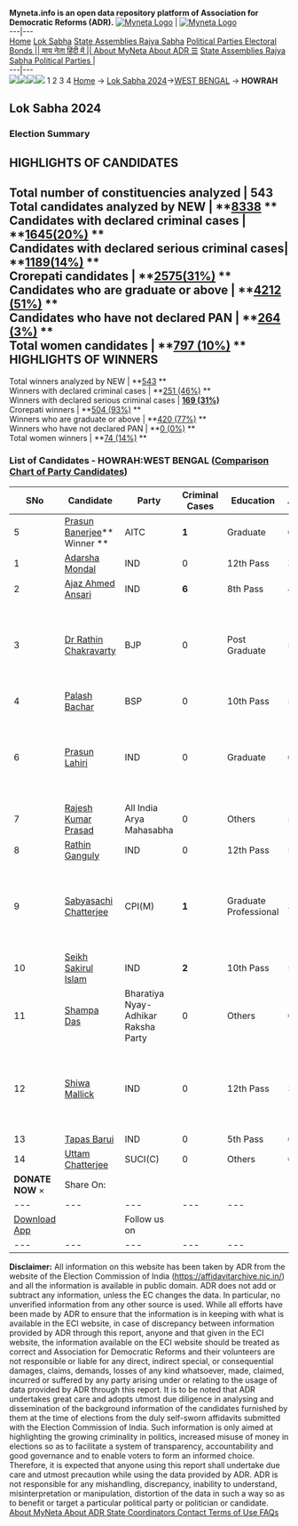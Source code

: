 **Myneta.info is an open data repository platform of Association for Democratic Reforms (ADR).**
[![Myneta Logo](https://www.myneta.info/lib/img/myneta-logo.png)](https://www.myneta.info/) | [![Myneta Logo](https://www.myneta.info/lib/img/adr-logo.png)](https://adrindia.org)  
---|---  
[Home](https://www.myneta.info/) [Lok Sabha](https://www.myneta.info/#ls "Lok Sabha") [ State Assemblies ](https://www.myneta.info/#sa "State Assemblies") [Rajya Sabha](https://www.myneta.info/#rs "Rajya Sabha") [Political Parties ](https://www.myneta.info/party "Political Parties") [ Electoral Bonds ](https://www.myneta.info/electoral_bonds "Electoral Bonds") [ || माय नेता हिंदी में || ](https://translate.google.co.in/translate?prev=hp&hl=en&js=y&u=www.myneta.info&sl=en&tl=hi&history_state0=) [ About MyNeta ](https://adrindia.org/content/about-myneta) [ About ADR ](https://adrindia.org/about-adr/who-we-are) [☰](javascript:void\(0\))
[ State Assemblies ](https://www.myneta.info/#sa "State Assemblies") [ Rajya Sabha ](https://www.myneta.info/#rs "Rajya Sabha") [ Political Parties ](https://www.myneta.info/party "Political Parties")
|   
---|---  
![](https://www.myneta.info/lib/img/banner/banner-1.png)![](https://www.myneta.info/lib/img/banner/banner-2.png)![](https://www.myneta.info/lib/img/banner/banner-3.png)![](https://www.myneta.info/lib/img/banner/banner-4.png)
1  2  3  4 
[Home](https://www.myneta.info/) → [Lok Sabha 2024](https://www.myneta.info/LokSabha2024/)→[WEST BENGAL](https://www.myneta.info/LokSabha2024/index.php?action=show_constituencies&state_id=36) → **HOWRAH**
### 
## Lok Sabha 2024
###  Election Summary 
HIGHLIGHTS OF CANDIDATES  
---  
Total number of constituencies analyzed |  543   
Total candidates analyzed by NEW | **[8338](https://www.myneta.info/LokSabha2024/index.php?action=summary&subAction=candidates_analyzed&sort=candidate#summary) **  
Candidates with declared criminal cases | **[1645(20%)](https://www.myneta.info/LokSabha2024/index.php?action=summary&subAction=crime&sort=candidate#summary) **  
Candidates with declared serious criminal cases| **[1189(14%)](https://www.myneta.info/LokSabha2024/index.php?action=summary&subAction=serious_crime&sort=candidate#summary) **  
Crorepati candidates | **[2575(31%)](https://www.myneta.info/LokSabha2024/index.php?action=summary&subAction=crorepati&sort=candidate#summary) **  
Candidates who are graduate or above | **[4212 (51%)](https://www.myneta.info/LokSabha2024/index.php?action=summary&subAction=education&sort=candidate#summary) **  
Candidates who have not declared PAN | **[264 (3%)](https://www.myneta.info/LokSabha2024/index.php?action=summary&subAction=without_pan&sort=candidate#summary) **  
Total women candidates | **[797 (10%)](https://www.myneta.info/LokSabha2024/index.php?action=summary&subAction=women_candidate&sort=candidate#summary) **  
HIGHLIGHTS OF WINNERS  
---  
Total winners analyzed by NEW | **[543](https://www.myneta.info/LokSabha2024/index.php?action=summary&subAction=winner_analyzed&sort=candidate#summary) **  
Winners with declared criminal cases | **[251 (46%)](https://www.myneta.info/LokSabha2024/index.php?action=summary&subAction=winner_crime&sort=candidate#summary) **  
Winners with declared serious criminal cases | **[169 (31%)](https://www.myneta.info/LokSabha2024/index.php?action=summary&subAction=winner_serious_crime&sort=candidate#summary)**  
Crorepati winners | **[504 (93%)](https://www.myneta.info/LokSabha2024/index.php?action=summary&subAction=winner_crorepati&sort=candidate#summary) **  
Winners who are graduate or above | **[420 (77%)](https://www.myneta.info/LokSabha2024/index.php?action=summary&subAction=winner_education&sort=candidate#summary) **  
Winners who have not declared PAN | **[0 (0%)](https://www.myneta.info/LokSabha2024/index.php?action=summary&subAction=winner_without_pan&sort=candidate#summary) **  
Total women winners | **[74 (14%)](https://www.myneta.info/LokSabha2024/index.php?action=summary&subAction=winner_women&sort=candidate#summary) **  
### List of Candidates - HOWRAH:WEST BENGAL ([Comparison Chart of Party Candidates](https://www.myneta.info/LokSabha2024/comparisonchart.php?constituency_id=555))
SNo | Candidate| Party| Criminal Cases| Education| Age| Total Assets| Liabilities  
---|---|---|---|---|---|---|---  
5  | [Prasun Banerjee](https://www.myneta.info/LokSabha2024/candidate.php?candidate_id=7195)** Winner ** | AITC | **1** | Graduate| 69 | Rs 1,03,60,134 ~ 1 Crore+ | Rs 0 ~   
1  | [Adarsha Mondal](https://www.myneta.info/LokSabha2024/candidate.php?candidate_id=7324) | IND | 0 | 12th Pass| 35 | Rs 13,81,225 ~ 13 Lacs+ | Rs 0 ~   
2  | [Ajaz Ahmed Ansari](https://www.myneta.info/LokSabha2024/candidate.php?candidate_id=7321) | IND | **6** | 8th Pass| 45 | Rs 12,80,909 ~ 12 Lacs+ | Rs 0 ~   
3  | [Dr Rathin Chakravarty](https://www.myneta.info/LokSabha2024/candidate.php?candidate_id=7196) | BJP | 0 | Post Graduate| 55 | ![](https://myneta.info/image_v2.php?myneta_folder=LokSabha2024&candidate_id=7196&col=ta) | ![](https://myneta.info/image_v2.php?myneta_folder=LokSabha2024&candidate_id=7196&col=lia)  
4  | [Palash Bachar](https://www.myneta.info/LokSabha2024/candidate.php?candidate_id=7322) | BSP | 0 | 10th Pass| 54 | Rs 24,00,000 ~ 24 Lacs+ | Rs 0 ~   
6  | [Prasun Lahiri](https://www.myneta.info/LokSabha2024/candidate.php?candidate_id=7320) | IND | 0 | Graduate| 67 | ![](https://myneta.info/image_v2.php?myneta_folder=LokSabha2024&candidate_id=7320&col=ta) | ![](https://myneta.info/image_v2.php?myneta_folder=LokSabha2024&candidate_id=7320&col=lia)  
7  | [Rajesh Kumar Prasad](https://www.myneta.info/LokSabha2024/candidate.php?candidate_id=7323) | All India Arya Mahasabha | 0 | Others| 51 | Rs 2,23,15,727 ~ 2 Crore+ | Rs 82,69,000 ~ 82 Lacs+  
8  | [Rathin Ganguly](https://www.myneta.info/LokSabha2024/candidate.php?candidate_id=7664) | IND | 0 | 12th Pass| 56 | Rs 8,96,400 ~ 8 Lacs+ | Rs 0 ~   
9  | [Sabyasachi Chatterjee](https://www.myneta.info/LokSabha2024/candidate.php?candidate_id=7197) | CPI(M) | **1** | Graduate Professional| 39 | ![](https://myneta.info/image_v2.php?myneta_folder=LokSabha2024&candidate_id=7197&col=ta) | ![](https://myneta.info/image_v2.php?myneta_folder=LokSabha2024&candidate_id=7197&col=lia)  
10  | [Seikh Sakirul Islam](https://www.myneta.info/LokSabha2024/candidate.php?candidate_id=7663) | IND | **2** | 10th Pass| 52 | Rs 84,01,000 ~ 84 Lacs+ | Rs 18,50,000 ~ 18 Lacs+  
11  | [Shampa Das](https://www.myneta.info/LokSabha2024/candidate.php?candidate_id=7325) | Bharatiya Nyay-Adhikar Raksha Party | 0 | Others| 61 | Rs 31,68,000 ~ 31 Lacs+ | Rs 0 ~   
12  | [Shiwa Mallick](https://www.myneta.info/LokSabha2024/candidate.php?candidate_id=7665) | IND | 0 | 12th Pass| 34 | ![](https://myneta.info/image_v2.php?myneta_folder=LokSabha2024&candidate_id=7665&col=ta) | ![](https://myneta.info/image_v2.php?myneta_folder=LokSabha2024&candidate_id=7665&col=lia)  
13  | [Tapas Barui](https://www.myneta.info/LokSabha2024/candidate.php?candidate_id=7666) | IND | 0 | 5th Pass| 62 | Rs 37,87,922 ~ 37 Lacs+ | Rs 0 ~   
14  | [Uttam Chatterjee](https://www.myneta.info/LokSabha2024/candidate.php?candidate_id=7198) | SUCI(C) | 0 | Others| 64 | Rs 78,44,105 ~ 78 Lacs+ | Rs 2,00,000 ~ 2 Lacs+  
|  **DONATE NOW** × |  Share On:  | [](https://api.whatsapp.com/send?text=https%3A%2F%2Fmyneta.info%2Fpunjab2022%2Findex.php%3Faction%3Dshow_constituencies%26state_id%3D19) | [](https://www.facebook.com/sharer/sharer.php?u=https%3A%2F%2Fmyneta.info%2Fpunjab2022%2Findex.php%3Faction%3Dshow_constituencies%26state_id%3D19) | [](https://twitter.com/share?url=https%3A%2F%2Fmyneta.info%2Fpunjab2022%2Findex.php%3Faction%3Dshow_constituencies%26state_id%3D19)  
---|---|---|---|---  
| [ Download App ](https://play.google.com/store/apps/details?id=com.webrosoft.myneta1&pcampaignid=pcampaignidMKT-Other-global-all-co-prtnr-py-PartBadge-Mar2515-1) | [](https://play.google.com/store/apps/details?id=com.webrosoft.myneta1&pcampaignid=pcampaignidMKT-Other-global-all-co-prtnr-py-PartBadge-Mar2515-1) |  Follow us on  | [](https://www.facebook.com/adrindia.org/) | [](https://twitter.com/adrspeaks) | [](https://groups.google.com/g/national-election-watch?hl=en&pli=1) | [](https://www.instagram.com/adrspeaks/) | [](https://www.youtube.com/user/adrspeaks) | [](https://sharechat.com/profile/adrspeaks)  
---|---|---|---|---|---|---|---|---  
**Disclaimer:** All information on this website has been taken by ADR from the website of the Election Commission of India (https://affidavitarchive.nic.in/) and all the information is available in public domain. ADR does not add or subtract any information, unless the EC changes the data. In particular, no unverified information from any other source is used. While all efforts have been made by ADR to ensure that the information is in keeping with what is available in the ECI website, in case of discrepancy between information provided by ADR through this report, anyone and that given in the ECI website, the information available on the ECI website should be treated as correct and Association for Democratic Reforms and their volunteers are not responsible or liable for any direct, indirect special, or consequential damages, claims, demands, losses of any kind whatsoever, made, claimed, incurred or suffered by any party arising under or relating to the usage of data provided by ADR through this report. It is to be noted that ADR undertakes great care and adopts utmost due diligence in analysing and dissemination of the background information of the candidates furnished by them at the time of elections from the duly self-sworn affidavits submitted with the Election Commission of India. Such information is only aimed at highlighting the growing criminality in politics, increased misuse of money in elections so as to facilitate a system of transparency, accountability and good governance and to enable voters to form an informed choice. Therefore, it is expected that anyone using this report shall undertake due care and utmost precaution while using the data provided by ADR. ADR is not responsible for any mishandling, discrepancy, inability to understand, misinterpretation or manipulation, distortion of the data in such a way so as to benefit or target a particular political party or politician or candidate. 
[ About MyNeta ](https://adrindia.org/content/about-myneta) [ About ADR ](https://adrindia.org/about-adr/who-we-are) [ State Coordinators ](https://adrindia.org/about-adr/state-coordinators) [ Contact ](https://adrindia.org/contact-us) [ Terms of Use ](https://adrindia.org/content/adr-terms-use) [ FAQs ](https://adrindia.org/content/faqs)
